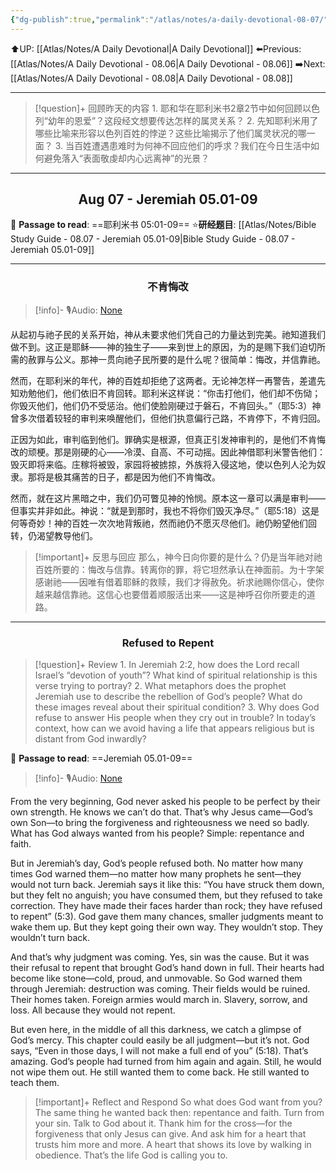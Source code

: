 ```yaml
---
{"dg-publish":true,"permalink":"/atlas/notes/a-daily-devotional-08-07/"}
---
```


 ⬆️UP: [[Atlas/Notes/A Daily Devotional\|A Daily Devotional]]
⬅️Previous: [[Atlas/Notes/A Daily Devotional - 08.06\|A Daily Devotional - 08.06]]
➡️Next: [[Atlas/Notes/A Daily Devotional - 08.08\|A Daily Devotional - 08.08]]

---

> [!question]+ 回顾昨天的内容
> 1.⁠ ⁠耶和华在耶利米书2章2节中如何回顾以色列“幼年的恩爱”？这段经文想要传达怎样的属灵关系？
2.⁠ ⁠先知耶利米用了哪些比喻来形容以色列百姓的悖逆？这些比喻揭示了他们属灵状况的哪一面？
3.⁠ ⁠当百姓遭遇患难时为何神不回应他们的呼求？我们在今日生活中如何避免落入“表面敬虔却内心远离神”的光景？


---
## <center>Aug 07 - Jeremiah 05.01-09</center>

📖 **Passage to read**: ==耶利米书 05:01-09==
⭐**研经题目**: [[Atlas/Notes/Bible Study Guide - 08.07 - Jeremiah 05.01-09\|Bible Study Guide - 08.07 - Jeremiah 05.01-09]]

---
### <center>不肯悔改</center>

> [!info]- 🎙️Audio: [None]()


从起初与祂子民的关系开始，神从未要求他们凭自己的力量达到完美。祂知道我们做不到。这正是耶稣——神的独生子——来到世上的原因，为的是赐下我们迫切所需的赦罪与公义。那神一贯向祂子民所要的是什么呢？很简单：悔改，并信靠祂。

然而，在耶利米的年代，神的百姓却拒绝了这两者。无论神怎样一再警告，差遣先知劝勉他们，他们依旧不肯回转。耶利米这样说：“你击打他们，他们却不伤恸；你毁灭他们，他们仍不受惩治。他们使脸刚硬过于磐石，不肯回头。”（耶5:3）神曾多次借着较轻的审判来唤醒他们，但他们执意偏行己路，不肯停下，不肯归回。

正因为如此，审判临到他们。罪确实是根源，但真正引发神审判的，是他们不肯悔改的顽梗。那是刚硬的心——冷漠、自高、不可动摇。因此神借耶利米警告他们：毁灭即将来临。庄稼将被毁，家园将被掳掠，外族将入侵这地，使以色列人沦为奴隶。那将是极其痛苦的日子，都是因为他们不肯悔改。

然而，就在这片黑暗之中，我们仍可瞥见神的怜悯。原本这一章可以满是审判——但事实并非如此。神说：“就是到那时，我也不将你们毁灭净尽。”（耶5:18）这是何等奇妙！神的百姓一次次地背叛祂，然而祂仍不愿灭尽他们。祂仍盼望他们回转，仍渴望教导他们。

> [!important]+ 反思与回应
那么，神今日向你要的是什么？仍是当年祂对祂百姓所要的：悔改与信靠。转离你的罪，将它坦然承认在神面前。为十字架感谢祂——因唯有借着耶稣的救赎，我们才得赦免。祈求祂赐你信心，使你越来越信靠祂。这信心也要借着顺服活出来——这是神呼召你所要走的道路。




---
### <center>Refused to Repent</center>

> [!question]+ Review
> 1.⁠ ⁠In Jeremiah 2:2, how does the Lord recall Israel’s “devotion of youth”? What kind of spiritual relationship is this verse trying to portray?
2.⁠ ⁠What metaphors does the prophet Jeremiah use to describe the rebellion of God’s people? What do these images reveal about their spiritual condition?
3.⁠ ⁠Why does God refuse to answer His people when they cry out in trouble? In today’s context, how can we avoid having a life that appears religious but is distant from God inwardly?

📖 **Passage to read**: ==Jeremiah 05.01-09==

> [!info]- 🎙️Audio: [None]()  

From the very beginning, God never asked his people to be perfect by their own strength. He knows we can’t do that. That’s why Jesus came—God’s own Son—to bring the forgiveness and righteousness we need so badly. What has God always wanted from his people? Simple: repentance and faith.

But in Jeremiah’s day, God’s people refused both. No matter how many times God warned them—no matter how many prophets he sent—they would not turn back. Jeremiah says it like this: “You have struck them down, but they felt no anguish; you have consumed them, but they refused to take correction. They have made their faces harder than rock; they have refused to repent” (5:3). God gave them many chances, smaller judgments meant to wake them up. But they kept going their own way. They wouldn’t stop. They wouldn’t turn back.

And that’s why judgment was coming. Yes, sin was the cause. But it was their refusal to repent that brought God’s hand down in full. Their hearts had become like stone—cold, proud, and unmovable. So God warned them through Jeremiah: destruction was coming. Their fields would be ruined. Their homes taken. Foreign armies would march in. Slavery, sorrow, and loss. All because they would not repent.

But even here, in the middle of all this darkness, we catch a glimpse of God’s mercy. This chapter could easily be all judgment—but it’s not. God says, “Even in those days, I will not make a full end of you” (5:18). That’s amazing. God’s people had turned from him again and again. Still, he would not wipe them out. He still wanted them to come back. He still wanted to teach them.

> [!important]+ Reflect and Respond
So what does God want from you? The same thing he wanted back then: repentance and faith. Turn from your sin. Talk to God about it. Thank him for the cross—for the forgiveness that only Jesus can give. And ask him for a heart that trusts him more and more. A heart that shows its love by walking in obedience. That’s the life God is calling you to.



